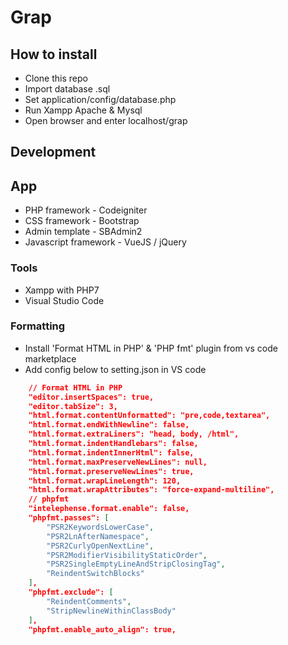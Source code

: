 # Grap

## How to install
- Clone this repo
- Import database .sql
- Set application/config/database.php
- Run Xampp Apache & Mysql
- Open browser and enter localhost/grap

## Development
## App
- PHP framework - Codeigniter
- CSS framework - Bootstrap
- Admin template - SBAdmin2
- Javascript framework - VueJS / jQuery

### Tools
- Xampp with PHP7
- Visual Studio Code

### Formatting
- Install 'Format HTML in PHP' & 'PHP fmt' plugin from vs code marketplace
- Add config below to setting.json in VS code

```json
    // Format HTML in PHP
    "editor.insertSpaces": true,
    "editor.tabSize": 3,
    "html.format.contentUnformatted": "pre,code,textarea",
    "html.format.endWithNewline": false,
    "html.format.extraLiners": "head, body, /html",
    "html.format.indentHandlebars": false,
    "html.format.indentInnerHtml": false,
    "html.format.maxPreserveNewLines": null,
    "html.format.preserveNewLines": true,
    "html.format.wrapLineLength": 120,
    "html.format.wrapAttributes": "force-expand-multiline",
    // phpfmt
    "intelephense.format.enable": false,
    "phpfmt.passes": [
        "PSR2KeywordsLowerCase",
        "PSR2LnAfterNamespace",
        "PSR2CurlyOpenNextLine",
        "PSR2ModifierVisibilityStaticOrder",
        "PSR2SingleEmptyLineAndStripClosingTag",
        "ReindentSwitchBlocks"
    ],
    "phpfmt.exclude": [
        "ReindentComments",
        "StripNewlineWithinClassBody"
    ],
    "phpfmt.enable_auto_align": true,
```

#
